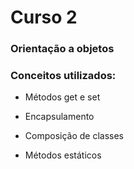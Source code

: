 # Curso 2 

### Orientação a objetos

### Conceitos utilizados:

- Métodos get e set

- Encapsulamento

- Composição de classes

- Métodos estáticos